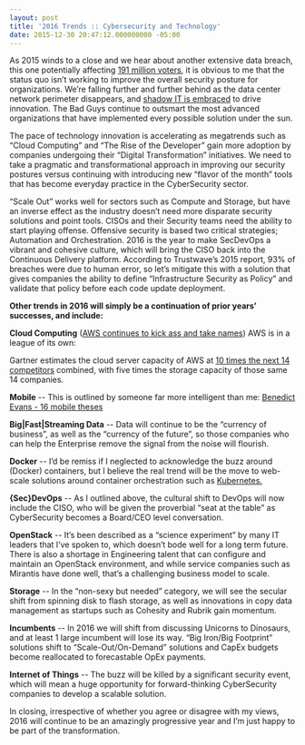 ```yaml
---
layout: post
title: '2016 Trends :: Cybersecurity and Technology'
date: 2015-12-30 20:47:12.000000000 -05:00
---
```



As 2015 winds to a close and we hear about another extensive data breach, this one potentially affecting [191 million voters](http://www.engadget.com/2015/12/28/voter-record-database-leak/), it is obvious to me that the status quo isn’t working to improve the overall security posture for organizations. We’re falling further and further behind as the data center network perimeter disappears, and [shadow IT is embraced](http://www.information-age.com/technology/security/123460701/how-balance-innovation-risk-when-it-comes-shadow-it) to drive innovation.  The Bad Guys continue to outsmart the most advanced organizations that have implemented every possible solution under the sun.

The pace of technology innovation is accelerating  as megatrends such as “Cloud Computing” and “The Rise of the Developer” gain more adoption by companies undergoing their “Digital Transformation” initiatives. We need to take a pragmatic and transformational approach  in improving our security postures versus continuing with introducing new “flavor of the month” tools that has become everyday practice in the CyberSecurity sector.

“Scale Out” works well for sectors such as Compute and Storage, but have an inverse effect as the industry doesn’t need more disparate security solutions and point tools. CISOs and their Security teams need the ability to start playing offense. Offensive security is based two critical strategies; Automation and Orchestration. 2016 is the year to make SecDevOps a vibrant and cohesive culture, which will bring the CISO back into the Continuous Delivery platform. According to Trustwave’s 2015 report, 93% of breaches were due to human error, so let’s mitigate this with a solution that gives companies the ability to define “Infrastructure Security as Policy” and validate that policy before each code update deployment.

**Other trends in 2016 will simply be a continuation of prior years’ successes, and include:**

**Cloud Computing** ([AWS continues to kick ass and take names](http://venturebeat.com/2015/10/22/amazon-web-services-generates-2-08b-in-revenue-in-q3-2015-up-78-over-last-year/)) 
AWS is in a league of its own: 

Gartner estimates the cloud server capacity of AWS at [10 times the next 14 competitors](http://investorplace.com/2015/11/orcl-dethrone-amazon-aws-amzn/) combined, with five times the storage capacity of those same 14 companies.

**Mobile** -- This is outlined by someone far more intelligent than me: 
[Benedict Evans - 16 mobile theses](http://ben-evans.com/benedictevans/2015/12/15/16-mobile-theses )

**Big|Fast|Streaming Data** -- Data will continue to be the “currency of business”, as well as the “currency of the future”, so those companies who can help the Enterprise remove the signal from the noise will flourish.

**Docker** -- I’d be remiss if I neglected to acknowledge the buzz around (Docker) containers, but I believe the real trend will be the move to web-scale solutions around container orchestration such as [Kubernetes.](http://http://kubernetes.io/)

**{Sec}DevOps** -- As I outlined above, the cultural shift to DevOps will now include the CISO, who will be given the proverbial “seat at the table” as CyberSecurity becomes a Board/CEO level conversation.

**OpenStack** --  It’s been described as a “science experiment” by many IT leaders that I’ve spoken to, which doesn’t bode well for a long term future. There is also a shortage in Engineering talent that can configure and maintain an OpenStack environment, and while service companies such as Mirantis have done well, that’s a challenging business model to scale.

**Storage** -- In the “non-sexy but needed” category, we will see the secular shift from spinning disk to flash storage, as well as innovations in copy data management as startups such as Cohesity and Rubrik gain momentum.

**Incumbents** -- In 2016 we will shift from discussing Unicorns to Dinosaurs, and at least 1 large incumbent will lose its way. “Big Iron/Big Footprint” solutions shift to “Scale-Out/On-Demand” solutions and CapEx budgets become reallocated to forecastable OpEx payments.

**Internet of Things** -- The buzz will be killed by a significant security event, which will mean a huge opportunity for forward-thinking CyberSecurity companies to develop a scalable solution.

In closing, irrespective of whether you agree or disagree with my views, 2016 will continue to be an amazingly progressive year and I’m just happy to be part of the transformation.

